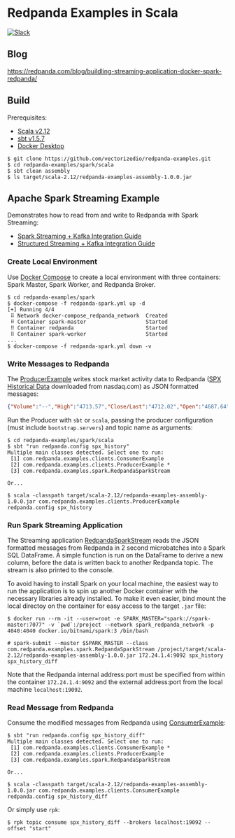 # Redpanda Examples in Scala
[![Slack](https://img.shields.io/badge/Slack-Redpanda%20Community-blue)](https://vectorized.io/slack)

## Blog

https://redpanda.com/blog/buildling-streaming-application-docker-spark-redpanda/

## Build

Prerequisites:
* [Scala v2.12](https://www.scala-lang.org/download/2.12.15.html)
* [sbt v1.5.7](https://www.scala-sbt.org/download.html)
* [Docker Desktop](https://www.docker.com/products/docker-desktop)

```
$ git clone https://github.com/vectorizedio/redpanda-examples.git
$ cd redpanda-examples/spark/scala
$ sbt clean assembly
$ ls target/scala-2.12/redpanda-examples-assembly-1.0.0.jar
```

## Apache Spark Streaming Example

Demonstrates how to read from and write to Redpanda with Spark Streaming:

* [Spark Streaming + Kafka Integration Guide](https://spark.apache.org/docs/latest/streaming-kafka-0-10-integration.html)
* [Structured Streaming + Kafka Integration Guide](https://spark.apache.org/docs/latest/structured-streaming-kafka-integration.html)

### Create Local Environment

Use [Docker Compose](../redpanda-spark.yml) to create a local environment with three containers: Spark Master, Spark Worker, and Redpanda Broker.

```
$ cd redpanda-examples/spark
$ docker-compose -f redpanda-spark.yml up -d
[+] Running 4/4
 ⠿ Network docker-compose_redpanda_network  Created 
 ⠿ Container spark-master                   Started
 ⠿ Container redpanda                       Started
 ⠿ Container spark-worker                   Started
...
$ docker-compose -f redpanda-spark.yml down -v
```

### Write Messages to Redpanda

The [ProducerExample](./src/main/scala/com/redpanda/examples/clients/ProducerExample.scala) writes stock market activity data to Redpanda ([SPX Historical Data](https://www.nasdaq.com/market-activity/index/spx/historical) downloaded from nasdaq.com) as JSON formatted messages:

```json
{"Volume":"--","High":"4713.57","Close/Last":"4712.02","Open":"4687.64","Date":"12/10/2021","Low":"4670.24"}
```

Run the Producer with `sbt` or `scala`, passing the producer configuration (must include `bootstrap.servers`) and topic name as arguments:

```
$ cd redpanda-examples/spark/scala
$ sbt "run redpanda.config spx_history"
Multiple main classes detected. Select one to run:
 [1] com.redpanda.examples.clients.ConsumerExample
 [2] com.redpanda.examples.clients.ProducerExample *
 [3] com.redpanda.examples.spark.RedpandaSparkStream

Or...

$ scala -classpath target/scala-2.12/redpanda-examples-assembly-1.0.0.jar com.redpanda.examples.clients.ProducerExample redpanda.config spx_history
```

### Run Spark Streaming Application

The Streaming application [RedpandaSparkStream](./src/main/scala/com/redpanda/examples/spark/RedpandaSparkStream.scala) reads the JSON formatted messages from Redpanda in 2 second microbatches into a Spark SQL DataFrame. A simple function is run on the DataFrame to derive a new column, before the data is written back to another Redpanda topic. The stream is also printed to the console.

To avoid having to install Spark on your local machine, the easiest way to run the application is to spin up another Docker container with the necessary libraries already installed. To make it even easier, bind mount the local directoy on the container for easy access to the target `.jar` file:

```
$ docker run --rm -it --user=root -e SPARK_MASTER="spark://spark-master:7077" -v `pwd`:/project --network spark_redpanda_network -p 4040:4040 docker.io/bitnami/spark:3 /bin/bash

# spark-submit --master $SPARK_MASTER --class com.redpanda.examples.spark.RedpandaSparkStream /project/target/scala-2.12/redpanda-examples-assembly-1.0.0.jar 172.24.1.4:9092 spx_history spx_history_diff
```

Note that the Redpanda internal address:port must be specified from within the container `172.24.1.4:9092` and the external address:port from the local machine `localhost:19092`.

### Read Message from Redpanda

Consume the modified messages from Redpanda using [ConsumerExample](./src/main/scala/com/redpanda/examples/clients/ConsumerExample.scala):

```
$ sbt "run redpanda.config spx_history_diff"
Multiple main classes detected. Select one to run:
 [1] com.redpanda.examples.clients.ConsumerExample *
 [2] com.redpanda.examples.clients.ProducerExample
 [3] com.redpanda.examples.spark.RedpandaSparkStream

Or...

$ scala -classpath target/scala-2.12/redpanda-examples-assembly-1.0.0.jar com.redpanda.examples.clients.ConsumerExample redpanda.config spx_history_diff
```

Or simply use `rpk`:
```
$ rpk topic consume spx_history_diff --brokers localhost:19092 --offset "start"
```
